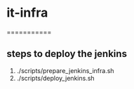 # it-infra

===========

## steps to deploy the jenkins

1. ./scripts/prepare_jenkins_infra.sh
2. ./scripts/deploy_jenkins.sh
